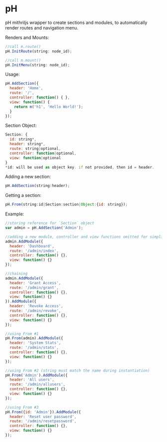 # pH

pH mithriljs wrapper to create sections and modules, to automatically render routes and navigation menu.

Renders and Mounts:
```javascript
//call m.route()
pH.InitRoute(string: node_id);

//call m.mount()
pH.InitMenu(string: node_id);
```

Usage:
```javascript
pH.AddSection({
  header: 'Home',
  route: '/',
  controller: function() { },  
  view: function() {
    return m('h1', 'Hello World!');  
  }
});
```
Section Object:
```javascript
Section: {
  id: string*,
  header: string*,
  route: string|optional,
  controller: function|optional,
  view: function|optional
}
*id: will be used as object key. if not provided, then id = header.
```

Adding a new section:
```javascript
pH.AddSection(string:header);
```

Getting a section:
```javascript
pH.From(string:id|Section:section|Object:{id: string});
```

Example:
```javascript
//storing reference for `Section` object
var admin = pH.AddSection('Admin');

//adding a new module, controller and view functions omitted for simplicity
admin.AddModule({
  header: 'Dashboard',
  route: '/admin/index',
  controller: function() {},
  view: function() {}
});

//chaining
admin.AddModule({
  header: 'Grant Access',
  route: '/admin/grant',
  controller: function() {},
  view: function() {}
}).AddModule({
  header: 'Revoke Access',
  route: '/admin/revoke',
  controller: function() {},
  view: function() {}
});

//using From #1
pH.From(admin).AddModule({
  header: 'System Stats',
  route: '/admin/stats',
  controller: function() {},
  view: function() {}
});

//using From #2 (string must match the name during instantiation)
pH.From('Admin').AddModule({
  header: 'All users',
  route: '/admin/allusers',
  controller: function() {},
  view: function() {}
});

//using From #3
pH.From({id: 'Admin'}).AddModule({
  header: 'Reset user password',
  route: '/admin/resetpassword',
  controller: function() {},
  view: function() {}
});
